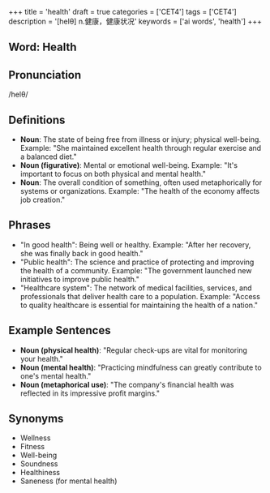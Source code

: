 +++
title = 'health'
draft = true
categories = ['CET4']
tags = ['CET4']
description = '[helθ] n.健康，健康状况'
keywords = ['ai words', 'health']
+++

## Word: Health

## Pronunciation
/helθ/

## Definitions
- **Noun**: The state of being free from illness or injury; physical well-being. Example: "She maintained excellent health through regular exercise and a balanced diet."
- **Noun (figurative)**: Mental or emotional well-being. Example: "It's important to focus on both physical and mental health."
- **Noun**: The overall condition of something, often used metaphorically for systems or organizations. Example: "The health of the economy affects job creation."

## Phrases
- "In good health": Being well or healthy. Example: "After her recovery, she was finally back in good health."
- "Public health": The science and practice of protecting and improving the health of a community. Example: "The government launched new initiatives to improve public health."
- "Healthcare system": The network of medical facilities, services, and professionals that deliver health care to a population. Example: "Access to quality healthcare is essential for maintaining the health of a nation."

## Example Sentences
- **Noun (physical health)**: "Regular check-ups are vital for monitoring your health."
- **Noun (mental health)**: "Practicing mindfulness can greatly contribute to one's mental health."
- **Noun (metaphorical use)**: "The company's financial health was reflected in its impressive profit margins."

## Synonyms
- Wellness
- Fitness
- Well-being
- Soundness
- Healthiness
- Saneness (for mental health)
